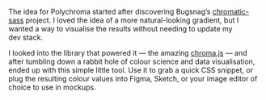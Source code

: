 The idea for Polychroma started after discovering Bugsnag’s
[chromatic-sass](https://blog.bugsnag.com/chromatic-sass/) 
project. I loved the idea of a more natural-looking gradient, 
but I wanted a way to visualise the results without needing to 
update my dev&nbsp;stack.

I looked into the library that powered it — the amazing 
[chroma.js](https://vis4.net/chromajs/) — and after tumbling 
down a rabbit hole of colour science and data visualisation, 
ended up with this simple little tool. Use it to grab a quick 
CSS snippet, or plug the resulting colour values into Figma,
Sketch, or your image editor of choice to use in&nbsp;mockups.
